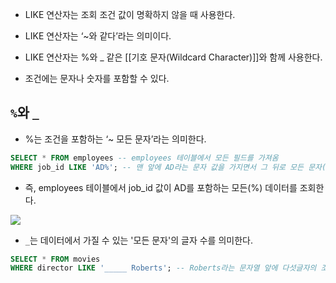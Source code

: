 - LIKE 연산자는 조회 조건 값이 명확하지 않을 때 사용한다.
- LIKE 연산자는 ‘~와 같다’라는 의미이다.

- LIKE 연산자는 %와 _ 같은 [[기호 문자(Wildcard Character)]]와 함께 사용한다.
- 조건에는 문자나 숫자를 포함할 수 있다.

## `%`와 `_`

- %는 조건을 포함하는 ‘~ 모든 문자’라는 의미한다.

```sql
SELECT * FROM employees -- employees 테이블에서 모든 필드를 가져옴
WHERE job_id LIKE 'AD%'; -- 맨 앞에 AD라는 문자 값을 가지면서 그 뒤로 모든 문자(%)를 포함하는 데이터를 조회
```

- 즉, employees 테이블에서 job_id 값이 AD를 포함하는 모든(%) 데이터를 조회한다.

![](https://thebook.io/img/006977/079.jpg)

- `_`는 데이터에서 가질 수 있는 '모든 문자'의 글자 수를 의미한다.

```sql
SELECT * FROM movies
WHERE director LIKE '_____ Roberts'; -- Roberts라는 문자열 앞에 다섯글자의 조합을 포함하는 데이터를 조회
```